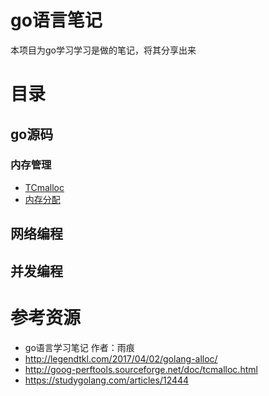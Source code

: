 # go语言笔记
本项目为go学习学习是做的笔记，将其分享出来

# 目录
## go源码
### 内存管理
+ [TCmalloc](memory/TCMalloc介绍.md)
+ [内存分配](memory/内存分配.md)
## 网络编程

## 并发编程


# 参考资源
+ go语言学习笔记 作者：雨痕
+ http://legendtkl.com/2017/04/02/golang-alloc/
+ http://goog-perftools.sourceforge.net/doc/tcmalloc.html
+ https://studygolang.com/articles/12444